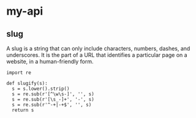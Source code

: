 # my-api

## slug

A slug is a string that can only include characters, numbers, dashes, and underscores. It is the part of a URL that identifies a particular page on a website, in a human-friendly form.

```
import re

def slugify(s):
  s = s.lower().strip()
  s = re.sub(r'[^\w\s-]', '', s)
  s = re.sub(r'[\s_-]+', '-', s)
  s = re.sub(r'^-+|-+$', '', s)
  return s
```
